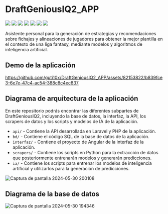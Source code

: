 # DraftGeniousIQ2_APP

<p align="left">
  <img src="https://img.shields.io/badge/version-2.0-green">
  <img src="https://img.shields.io/badge/test-✓-green">
  <img src="https://img.shields.io/badge/interface-Angular-blueviolet">
  <img src="https://img.shields.io/badge/database-MySQL-informational">
  <img src="https://img.shields.io/badge/API-Laravel-red">
  <img src="https://img.shields.io/badge/scrapers-Python-blue">
  <img src="https://img.shields.io/badge/IA-Python-yellow">
</p>

Asistente personal para la generación de estrategias y recomendaciones sobre fichajes y alineaciones de jugadores para obtener la mejor plantilla en el contexto de una liga fantasy, mediante modelos y algoritmos de inteligencia artificial.

## Demo de la aplicación
https://github.com/guti10x/DraftGeniousIQ2_APP/assets/82153822/b839fce3-6e7e-47c4-ac54-388c8c4ec837

## Diagrama de arquitectura de la aplicación
En este repositorio podrás encontrar las diferentes subpartes de DraftGeniousIQ2, incluyendo la base de datos, la interfaz, la API, los scrapers de datos y los scripts y modelos de IA de la aplicación.

- `api/` - Contiene la API desarrollada en Laravel y PHP de la aplicación.
- `bd/` - Contiene el código SQL de la base de datos de la aplicación.
- `interfaz/` - Contiene el proyecto de Angular de la interfaz de la aplicación.
- `scrapers/` - Contiene los scripts en Python para la extracción de datos que posteriormente entrenarán modelos y generarán predicciones.
- `ia/` - Contiene los scripts para entrenar los modelos de inteligencia artificial y utilizarlos para la generación de predicciones.

![Captura de pantalla 2024-05-30 200108](https://github.com/guti10x/DraftGeniousIQ2_APP/assets/82153822/51bc9236-b414-476c-8983-bf40ffeb175a)

## Diagrama de la base de datos

![Captura de pantalla 2024-05-30 194346](https://github.com/guti10x/DraftGeniousIQ2_APP/assets/82153822/5a1d6b4f-2028-4b01-b2d7-264b09f57bcf)
